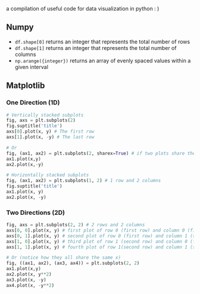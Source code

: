 a compilation of useful code for data visualization in python : ) 
## Numpy
- `df.shape[0]` returns an integer that represents the total number of rows
- `df.shape[1]` returns an integer that represents the total number of columns
- `np.arange({integer})` returns an array of evenly spaced values within a given interval
## Matplotlib
### One Direction (1D)
```python
# Vertically stacked subplots
fig, axs = plt.subplots(2)
fig.suptitle('title')
axs[0].plot(x, y) # The first row
axs[1].plot(x, -y) # The last row

# Or
fig, (ax1, ax2) = plt.subplots(2, sharex=True) # if two plots share the same x-axis
ax1.plot(x,y)
ax2.plot(x,-y)
```
```python
# Horizontally stacked subplots
fig, (ax1, ax2) = plt.subplots(1, 2) # 1 row and 2 columns
fig.suptitle('title')
ax1.plot(x, y)
ax2.plot(x, -y)
```
### Two Directions (2D)
```python
fig, axs = plt.subplots(2, 2) # 2 rows and 2 columns
axs[0, 0].plot(x, y) # first plot of row 0 (first row) and column 0 (first column)
axs[0, 1].plot(x, y) # second plot of row 0 (first row) and column 1 (second column)
axs[1, 0].plot(x, y) # third plot of row 1 (second row) and column 0 (first column)
axs[1, 1].plot(x, y) # fourth plot of row 1(second row) and column 1 (second column)

# Or (notice how they all share the same x)
fig, ((ax1, ax2), (ax3, ax4)) = plt.subplots(2, 2)
ax1.plot(x,y)
ax2.plot(x, y**2)
ax3.plot(x, -y)
ax4.plot(x, -y**2)
```
